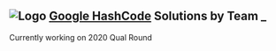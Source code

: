 ![Logo](https://media-exp1.licdn.com/dms/image/C5112AQH7RfOgmNV_CQ/article-cover_image-shrink_600_2000/0/1582309049644?e=1614816000&v=beta&t=ZW0o6jh4PAJZKVP6RzsA694gzSGkelIfCqxGA_6eZPo)
[Google HashCode](https://codingcompetitions.withgoogle.com/hashcode) Solutions by Team _
---
Currently working on 2020 Qual Round
